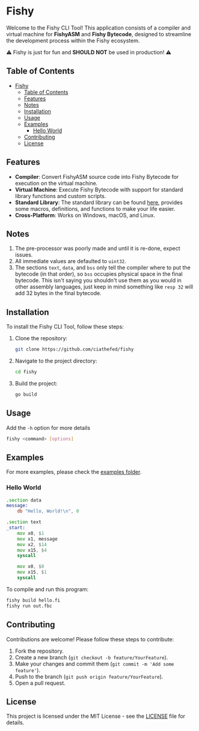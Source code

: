 # Fishy

Welcome to the Fishy CLI Tool! This application consists of a compiler and virtual machine for **FishyASM** and **Fishy Bytecode**, designed to streamline the development process within the Fishy ecosystem.

⚠️ Fishy is just for fun and **SHOULD NOT** be used in production! ⚠️

## Table of Contents

- [Fishy](#fishy)
  - [Table of Contents](#table-of-contents)
  - [Features](#features)
  - [Notes](#notes)
  - [Installation](#installation)
  - [Usage](#usage)
  - [Examples](#examples)
    - [Hello World](#hello-world)
  - [Contributing](#contributing)
  - [License](#license)

## Features

- **Compiler**: Convert FishyASM source code into Fishy Bytecode for execution on the virtual machine.
- **Virtual Machine**: Execute Fishy Bytecode with support for standard library functions and custom scripts.
- **Standard Library**: The standard library can be found [here](https://github.com/ciathefed/fishy/tree/main/stdlib), provides some macros, definitions, and functions to make your life easier.
- **Cross-Platform**: Works on Windows, macOS, and Linux.

## Notes

1. The pre-processor was poorly made and until it is re-done, expect issues.
2. All immediate values are defaulted to `uint32`.
3. The sections `text`, `data`, and `bss` only tell the compiler where to put the bytecode (in that order), so `bss` occupies physical space in the final bytecode. This isn't saying you shouldn't use them as you would in other assembly languages, just keep in mind something like `resp 32` will add 32 bytes in the final bytecode.

## Installation

To install the Fishy CLI Tool, follow these steps:

1. Clone the repository:

    ```bash
    git clone https://github.com/ciathefed/fishy
    ```

2. Navigate to the project directory:

    ```bash
    cd fishy
    ```

3. Build the project:

   ```bash
   go build
   ```

## Usage

Add the `-h` option for more details

```bash
fishy <command> [options]
```

## Examples

For more examples, please check the [examples folder](https://github.com/ciathefed/fishy/tree/main/examples).

### Hello World

```asm
.section data
message:
    db "Hello, World!\n", 0

.section text
_start:
    mov x0, $1
    mov x1, message
    mov x2, $14
    mov x15, $4
    syscall

    mov x0, $0
    mov x15, $1
    syscall
```

To compile and run this program:

```bash
fishy build hello.fi
fishy run out.fbc
```

## Contributing

Contributions are welcome! Please follow these steps to contribute:

1. Fork the repository.
2. Create a new branch (`git checkout -b feature/YourFeature`).
3. Make your changes and commit them (`git commit -m 'Add some feature'`).
4. Push to the branch (`git push origin feature/YourFeature`).
5. Open a pull request.

## License

This project is licensed under the MIT License - see the [LICENSE](https://github.com/ciathefed/fishy/blob/main/LICENSE) file for details.
